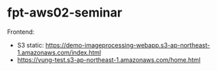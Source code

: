 # fpt-aws02-seminar

Frontend: 
- S3 static: https://demo-imageprocessing-webapp.s3-ap-northeast-1.amazonaws.com/index.html
- https://vung-test.s3-ap-northeast-1.amazonaws.com/home.html
